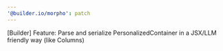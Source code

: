 ```yaml
---
'@builder.io/morpho': patch
---
```


[Builder] Feature: Parse and serialize PersonalizedContainer in a JSX/LLM friendly way (like Columns)

